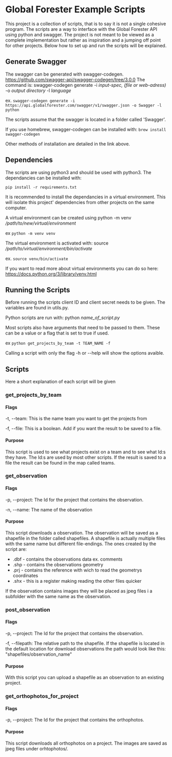 # Global Forester Example Scripts
This project is a collection of scripts, that is to say it is not a single cohesive program. The scripts are a way to interface with the Global Forester API using python and swagger. The project is not meant to be viewed as a complete implementation but rather as inspiration and a jumping off point for other projects. Below how to set up and run the scripts will be explained.

## Generate Swagger 
The swagger can be generated with swagger-codegen. https://github.com/swagger-api/swagger-codegen/tree/3.0.0
The command is: swagger-codegen generate -i *input-spec, (file or web-adress)* -o *output directory* -l *language*

  ex. `swagger-codegen generate -i https://api.globalforester.com/swagger/v1/swagger.json -o Swagger -l python`
  
The scripts assume that the swagger is located in a folder called 'Swagger'.
  
If you use homebrew, swagger-codegen can be installed with: `brew install swagger-codegen`

Other methods of installation are detailed in the link above.

## Dependencies
The scripts are using python3 and should be used with python3. The dependancies can be installed with:
 
 `pip install -r requirements.txt`
 
It is recommended to install the dependancies in a virtual environment. 
This will isolate this project' dependencies from other projects on the same computer.
 
A virtual environment can be created using python -m venv */path/to/new/virtual/environment*
 
  ex `python -m venv venv`
  
The virtual environment is activated with: source */path/to/virtual/environment/bin/activate*
  
  ex. `source venv/bin/activate`
  
If you want to read more about virtual environments you can do so here: https://docs.python.org/3/library/venv.html

## Running the Scripts
Before running the scripts client ID and client secret needs to be given. The variables are found in utils.py.

Python scripts are run with: python *name_of_script.py*

Most scripts also have arguments that need to be passed to them. These can be a value or a flag that is set to true if used.

  ex `python get_projects_by_team -t TEAM_NAME -f`
  
Calling a script with only the flag -h or --help will show the options avaible.

## Scripts
Here a short explanation of each script will be given

### get_projects_by_team
#### Flags
-t, --team: This is the name team you want to get the projects from

-f, --file: This is a boolean. Add if you want the result to be saved to a file.

#### Purpose
This script is used to see what projects exist on a team and to see what Id:s they have. The Id:s are used by most other scripts. If the result is saved to a file the result can be found in the map called teams.

### get_observation
#### Flags
-p, --project: The Id for the project that contains the observation.

-n, --name: The name of the observation

#### Purpose
This script downloads a observation. The observation will be saved as a shapefile in the folder called shapefiles. A shapefile is actually multiple files with the same name but different file-endings. The ones created by the script are:  
* .dbf - contains the observations data ex. comments
* .shp - contains the observations geometry
* .prj - contains the reference with wich to read the geometrys coordinates
* .shx - this is a register making reading the other files quicker

If the observation contains images they will be placed as jpeg files i a subfolder with the same name as the observation.

### post_observation
#### Flags
-p, --project: The Id for the project that contains the observation.

-f, --filepath: The relative path to the shapefile. If the shapefile is located in the default location for download observations the path would look like this: "shapefiles/observation_name"

#### Purpose
With this script you can upload a shapefile as an observation to an existing project.

### get_orthophotos_for_project
#### Flags
-p, --project: The Id for the project that contains the orthophotos.

#### Purpose
This script downloads all orthophotos on a project. The images are saved as jpeg files under orhtophotos/.
